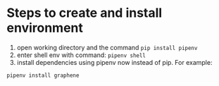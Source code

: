 # Steps to create and install environment

1. open working directory and the command  ``` pip install pipenv ```
2. enter shell env with command: ```pipenv shell```
3. install dependencies using pipenv now instead of pip. For example:

```bash
pipenv install graphene
```

